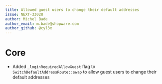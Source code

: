 ```yaml
---
title: Allowed guest users to change their default addresses
issue: NEXT-33028
author: Michel Bade
author_email: m.bade@shopware.com
author_github: @cyl3x
---
```

# Core
* Added `_loginRequiredAllowGuest` flag to `SwitchDefaultAddressRoute::swap` to allow guest users to change their default addresses
